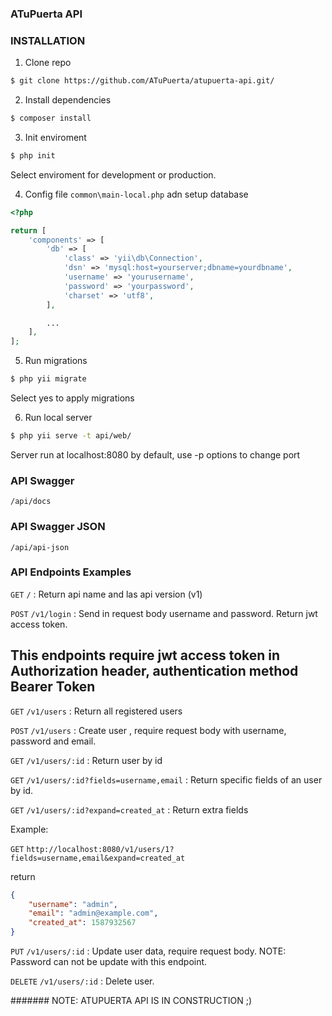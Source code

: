 ### ATuPuerta API 

### INSTALLATION

1. Clone repo

```bash
$ git clone https://github.com/ATuPuerta/atupuerta-api.git/
```

2. Install dependencies

```bash
$ composer install
```

3. Init enviroment

```bash
$ php init
```

Select enviroment for development or production.

4. Config file `common\main-local.php` adn setup database

```php
<?php

return [
    'components' => [
        'db' => [
            'class' => 'yii\db\Connection',
            'dsn' => 'mysql:host=yourserver;dbname=yourdbname',
            'username' => 'yourusername',
            'password' => 'yourpassword',
            'charset' => 'utf8',
        ],

        ...
    ],
];
```

5. Run migrations

```bash
$ php yii migrate
```

Select yes to apply migrations

6. Run local server

```bash
$ php yii serve -t api/web/
```

Server run at localhost:8080 by default, use -p options to change port

### API Swagger
`/api/docs`

### API Swagger JSON
`/api/api-json`

### API Endpoints Examples

`GET` `/` : Return api name and las api version (v1)

`POST` `/v1/login` : Send in request body username and password. Return jwt access token.

This endpoints require jwt access token in Authorization header, authentication method Bearer Token
---

`GET` `/v1/users` : Return all registered users

`POST` `/v1/users` : Create user , require request body with username, password and email.

`GET` `/v1/users/:id` : Return user by id

`GET` `/v1/users/:id?fields=username,email` : Return specific fields of an user by id.

`GET` `/v1/users/:id?expand=created_at` : Return extra fields

Example:

`GET` `http://localhost:8080/v1/users/1?fields=username,email&expand=created_at`

return

```json
{
    "username": "admin",
    "email": "admin@example.com",
    "created_at": 1587932567
}
```

`PUT` `/v1/users/:id` : Update user data, require request body. NOTE: Password can not be update with this endpoint.

`DELETE` `/v1/users/:id` : Delete user.

####### NOTE: ATUPUERTA API IS IN CONSTRUCTION ;)